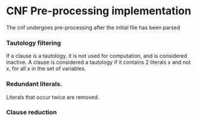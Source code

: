 # CNF Pre-processing implementation
The cnf undergoes pre-processing after the initial file has been parsed

### Tautology filtering
If a clause is a tautology, it is not used for computation, and is considered inactive. A clause is considered a tautology
if it contains 2 literals x and not x, for all x in the set of variables.

### Redundant literals.
Literals that occur twice are removed.

### Clause reduction